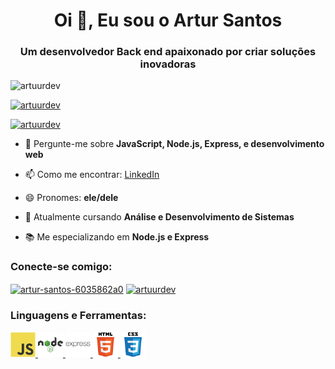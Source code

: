 <h1 align="center">Oi 👋, Eu sou o Artur Santos</h1>
<h3 align="center">Um desenvolvedor Back end apaixonado por criar soluções inovadoras</h3>

<p align="left"> <img src="https://komarev.com/ghpvc/?username=artuurdev&label=Profile%20views&color=0e75b6&style=flat" alt="artuurdev" /> </p>

<p align="left"> <a href="https://github.com/ryo-ma/github-profile-trophy"><img src="https://github-profile-trophy.vercel.app/?username=artuurdev" alt="artuurdev" /></a> </p>

<p align="left"> <a href="https://github.com/ryo-ma/github-profile-trophy"><img src="https://img.shields.io/github/followers/artuurdev?label=Followers&style=social" alt="artuurdev" /></a> </p>


- 💬 Pergunte-me sobre **JavaScript, Node.js, Express, e desenvolvimento web**

- 📫 Como me encontrar: [LinkedIn](https://www.linkedin.com/in/artur-santos-6035862a0)

- 😄 Pronomes: **ele/dele**


- 📘 Atualmente cursando **Análise e Desenvolvimento de Sistemas**

- 📚 Me especializando em **Node.js e Express**

<h3 align="left">Conecte-se comigo:</h3>
<p align="left">
<a href="https://linkedin.com/in/artur-santos-6035862a0" target="blank"><img align="center" src="https://cdn.jsdelivr.net/npm/simple-icons@3.0.1/icons/linkedin.svg" alt="artur-santos-6035862a0" height="30" width="40" /></a>
<a href="https://github.com/artuurdev" target="blank"><img align="center" src="https://cdn.jsdelivr.net/npm/simple-icons@3.0.1/icons/github.svg" alt="artuurdev" height="30" width="40" /></a>
</p>

<h3 align="left">Linguagens e Ferramentas:</h3>
<p align="left"> 
<a href="https://developer.mozilla.org/en-US/docs/Web/JavaScript" target="_blank"> <img src="https://raw.githubusercontent.com/devicons/devicon/master/icons/javascript/javascript-original.svg" alt="javascript" width="40" height="40"/> </a> 
<a href="https://nodejs.org" target="_blank"> <img src="https://raw.githubusercontent.com/devicons/devicon/master/icons/nodejs/nodejs-original-wordmark.svg" alt="nodejs" width="40" height="40"/> </a> 
<a href="https://expressjs.com" target="_blank"> <img src="https://raw.githubusercontent.com/devicons/devicon/master/icons/express/express-original-wordmark.svg" alt="express" width="40" height="40"/> </a> 
<a href="https://www.w3.org/html/" target="_blank"> <img src="https://raw.githubusercontent.com/devicons/devicon/master/icons/html5/html5-original-wordmark.svg" alt="html5" width="40" height="40"/> </a> 
<a href="https://www.w3schools.com/css/" target="_blank"> <img src="https://raw.githubusercontent.com/devicons/devicon/master/icons/css3/css3-original-wordmark.svg" alt="css3" width="40" height="40"/> </a> 
</p>
